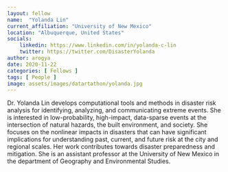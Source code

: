 ```yaml
---
layout: fellow
name:  "Yolanda Lin"
current_affiliation: "University of New Mexico"
location: "Albuquerque, United States"
socials:
    linkedin: https://www.linkedin.com/in/yolanda-c-lin
    twitter: https://twitter.com/DisasterYolanda
author: arogya
date: 2020-11-22
categories: [ Fellows ]
tags: [ People ]
image: assets/images/datartathon/yolanda.jpg
---
```


Dr. Yolanda Lin develops computational tools and methods in disaster risk analysis for identifying, analyzing, and communicating extreme events. She is interested in low-probability, high-impact, data-sparse events at the intersection of natural hazards, the built environment, and society. She focuses on the nonlinear impacts in disasters that can have significant implications for understanding past, current, and future risk at the city and regional scales. Her work contributes towards disaster preparedness and mitigation. She is an assistant professor at the University of New Mexico in the department of Geography and Environmental Studies.
